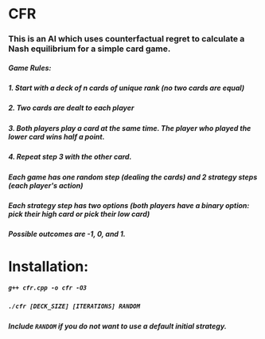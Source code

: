 # CFR
  ### This is an AI which uses counterfactual regret to calculate a Nash equilibrium for a simple card game.
  ##### Game Rules:
  ##### 1. Start with a deck of n cards of unique rank (no two cards are equal)
  ##### 2. Two cards are dealt to each player
  ##### 3. Both players play a card at the same time. The player who played the lower card wins half a point.
  ##### 4. Repeat step 3 with the other card.

  ##### Each game has one random step (dealing the cards) and 2 strategy steps (each player's action)
  ##### Each strategy step has two options (both players have a binary option: pick their high card or pick their low card)
  ##### Possible outcomes are -1, 0, and 1.
  
# Installation:
  ##### `g++ cfr.cpp -o cfr -O3`
  ##### `./cfr [DECK_SIZE] [ITERATIONS] RANDOM`
  ##### Include `RANDOM` if you do not want to use a default initial strategy.
